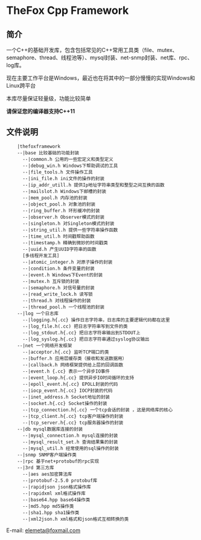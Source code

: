 # TheFox Cpp Framework

## 简介 ##
一个C++的基础开发库，包含包括常见的C++常用工具类（file、mutex、semaphore、thread、线程池等）、mysql封装、net-snmp封装、net库、rpc、log库。

现在主要工作平台是Windows，最近也在将其中的一部分慢慢的实现Windows和Linux跨平台

本库尽量保证轻量级，功能比较简单

**请保证您的编译器支持C++11**

## 文件说明 ##

		|thefoxframework
		--|base 比较基础的功能封装
		  --|common.h 公用的一些宏定义和类型定义	
		  --|debug_win.h Windows下帮助调试的工具
		  --|file_tools.h 文件操作工具
		  --|ini_file.h ini文件的操作的封装
		  --|ip_addr_utill.h 提供Ip地址字符串类型和整型之间互换的函数
		  --|mailslot.h Windows下邮槽的封装
		  --|mem_pool.h 内存池的封装
		  --|object_pool.h 对象池的封装
		  --|ring_buffer.h 环形缓冲的封装
		  --|observer.h Observer模式的封装
		  --|singleton.h 对Singleton模式的封装
		  --|string_util.h 提供一些字符串操作函数
		  --|time_util.h 时间戳帮助函数
		  --|timestamp.h 精确到微妙的时间戳类
		  --|uuid.h 产生UUID字符串的函数
		  [多线程开发工具]
		  --|atomic_integer.h 对原子操作的封装 
		  --|condition.h 条件变量的封装
		  --|event.h Windows下Event的封装
		  --|mutex.h 互斥锁的封装
		  --|semaphore.h 对信号量的封装
		  --|read_write_lock.h 读写锁
		  --|thread.h 对线程操作的封装
		  --|thread_pool.h 一个线程池的封装
		--|log 一个日志库
		  --|logging.h{.cc} 操作日志字符串，日志库的主要逻辑代码都在这里
		  --|log_file.h(.cc) 把日志字符串写到文件的类
		  --|log_stdout.h{.cc} 把日志字符串输出到STDOUT上
		  --|log_syslog.h{.cc} 把日志字符串通过syslog协议输出
		--|net 一个网络开发框架
		  --|acceptor.h{.cc} 监听TCP端口的类
		  --|buffer.h 应用层缓存类（接收和发送数据用）
		  --|callback.h 网络框架提供给上层的回调函数
		  --|event.h {.cc} 表示一个异步IO事件
		  --|event_loop.h{.cc} 提供异步IO时间循环的支持
		  --|epoll_event.h{.cc} EPOLL封装的代码
		  --|iocp_event.h{.cc} IOCP封装的代码
		  --|inet_address.h Socket地址的封装
		  --|socket.h{.cc} Socket操作的封装
		  --|tcp_connection.h{.cc} 一个tcp会话的封装 ，这是网络库的核心
		  --|tcp_client.h{.cc} tcp客户端操作的封装
		  --|tcp_server.h{.cc} tcp服务器操作的封装
		--|db mysql数据库连接的封装
		  --|mysql_connection.h mysql连接的封装
		  --|mysql_result_set.h 查询结果集的封装
		  --|mysql_util.h 经常使用的sql操作的封装
		--|snmp SNMP客户端操作类
		--|rpc 基于net+protobuf的rpc实现
		--|3rd 第三方库
		  --|aes aes加密算法库
		  --|protobuf-2.5.0 protobuf库
		  --|rapidjson json格式操作库
		  --|rapidxml xml格式操作库
		  --|base64.hpp base64操作类
		  --|md5.hpp md5操作类
		  --|sha1.hpp sha1操作类
		  --|xml2json.h xml格式和json格式互相转换的类


E-mail: elemeta@foxmail.com
